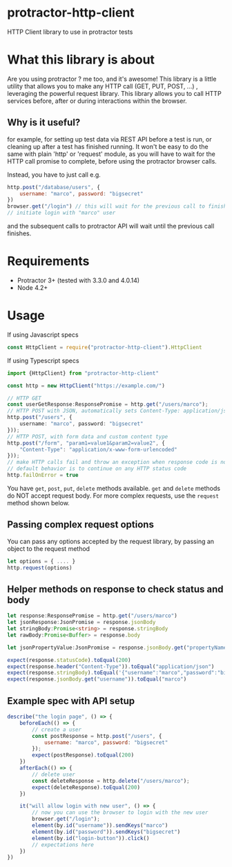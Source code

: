 # protractor-http-client
HTTP Client library to use in protractor tests

# What this library is about
Are you using protractor ? me too, and it's awesome! This library is a little utility
that allows you to make any HTTP call (GET, PUT, POST, ...) , leveraging the powerful request library.
This library allows you to call HTTP services before, after or during interactions within the browser.

## Why is it useful?
for example, for setting up test data via REST API before a test is run, or cleaning up after a test has finished running.
It won't be easy to do the same with plain 'http' or 'request' module, as you will have to wait for the HTTP
call promise to complete, before using the protractor browser calls.

Instead, you have to just call e.g.
```javascript
http.post("/database/users", {
    username: "marco", password: "bigsecret"
})
browser.get("/login") // this will wait for the previous call to finish
// initiate login with "marco" user
```
and the subsequent calls to protractor API will wait until the previous call finishes.

# Requirements
* Protractor 3+ (tested with 3.3.0 and 4.0.14)
* Node 4.2+

# Usage
If using Javascript specs
```javascript
const HttpClient = require("protractor-http-client").HttpClient
```
If using Typescript specs
```typescript
import {HttpClient} from "protractor-http-client"
```

```typescript
const http = new HttpClient("https://example.com/")

// HTTP GET
const userGetResponse:ResponsePromise = http.get("/users/marco");
// HTTP POST with JSON, automatically sets Content-Type: application/json
http.post("/users", {
    username: "marco", password: "bigsecret"
}));
// HTTP POST, with form data and custom content type
http.post("/form", "param1=value1&param2=value2", {
    "Content-Type": "application/x-www-form-urlencoded"
}));
// make HTTP calls fail and throw an exception when response code is not 2xx
// default behavior is to continue on any HTTP status code
http.failOnError = true
```

You have `get`, `post`, `put`, `delete` methods available.
`get` and `delete` methods do NOT accept request body.
For more complex requests, use the `request` method shown below.

## Passing complex request options
You can pass any options accepted by the request library, by passing an object to the request method
```javascript
let options = { .... }
http.request(options)
```

## Helper methods on response to check status and body
```typescript
let response:ResponsePromise = http.get("/users/marco")
let jsonResponse:JsonPromise = response.jsonBody
let stringBody:Promise<string> = response.stringBody
let rawBody:Promise<Buffer> = response.body

let jsonPropertyValue:JsonPromise = response.jsonBody.get("propertyName")

expect(response.statusCode).toEqual(200)
expect(response.header("Content-Type")).toEqual("application/json")
expect(response.stringBody).toEqual('{"username":"marco","password":"bigsecret"}')
expect(response.jsonBody.get("username")).toEqual("marco")
```

## Example spec with API setup
```javascript
describe("the login page", () => {
    beforeEach(() => {
        // create a user
        const postResponse = http.post("/users", {
            username: "marco", password: "bigsecret"
        });
        expect(postResponse).toEqual(200)
    })
    afterEach(() => {
        // delete user
        const deleteResponse = http.delete("/users/marco");
        expect(deleteResponse).toEqual(200)
    })

    it("will allow login with new user", () => {
        // now you can use the browser to login with the new user
        browser.get("/login");
        element(by.id("username")).sendKeys("marco")
        element(by.id("password")).sendKeys("bigsecret")
        element(by.id("login-button")).click()
        // expectations here
    })
})
```
